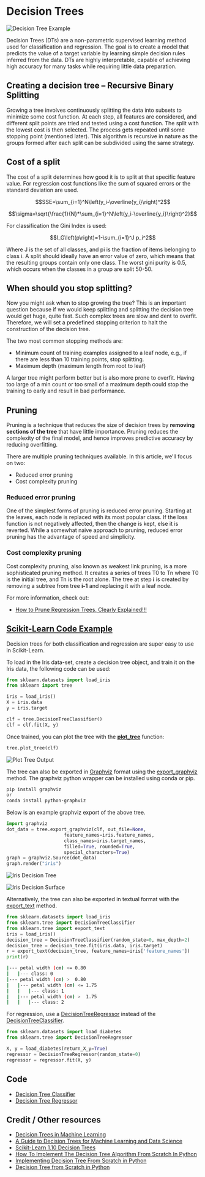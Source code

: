 # Decision Trees

![Decision Tree Example](doc/iris_decision_tree.png)

Decision Trees (DTs) are a non-parametric supervised learning method used for classification and regression. The goal is to create a model that predicts the value of a target variable by learning simple decision rules inferred from the data. DTs are highly interpretable, capable of achieving high accuracy for many tasks while requiring little data preparation. 

## Creating a decision tree – Recursive Binary Splitting

Growing a tree involves continuously splitting the data into subsets to minimize some cost function. At each step, all features are considered, and different split points are tried and tested using a cost function. The split with the lowest cost is then selected. The process gets repeated until some stopping point (mentioned later). This algorithm is recursive in nature as the groups formed after each split can be subdivided using the same strategy.

## Cost of a split

The cost of a split determines how good it is to split at that specific feature value. For regression cost functions like the sum of squared errors or the standard deviation are used.

$$SSE=\sum_{i=1}^N\left(y_i-\overline{y_i}\right)^2$$

$$\sigma=\sqrt{\frac{1}{N}*\sum_{i=1}^N\left(y_i-\overline{y_i}\right)^2}$$

For classification the Gini Index is used:

$$I_G\left(p\right)=1-\sum_{i=1}^J p_i^2$$

Where J is the set of all classes, and pi is the fraction of items belonging to class i. A split should ideally have an error value of zero, which means that the resulting groups contain only one class. The worst gini purity is 0.5, which occurs when the classes in a group are split 50-50.

## When should you stop splitting?

Now you might ask when to stop growing the tree? This is an important question because if we would keep splitting and splitting the decision tree would get huge, quite fast. Such complex trees are slow and dent to overfit. Therefore, we will set a predefined stopping criterion to halt the construction of the decision tree.

The two most common stopping methods are:
* Minimum count of training examples assigned to a leaf node, e.g., if there are less than 10 training points, stop splitting.
* Maximum depth (maximum length from root to leaf)

A larger tree might perform better but is also more prone to overfit. Having too large of a min count or too small of a maximum depth could stop the training to early and result in bad performance.

## Pruning

Pruning is a technique that reduces the size of decision trees by **removing sections of the tree** that have little importance. Pruning reduces the complexity of the final model, and hence improves predictive accuracy by reducing overfitting.

There are multiple pruning techniques available. In this article, we'll focus on two:
* Reduced error pruning
* Cost complexity pruning

### Reduced error pruning

One of the simplest forms of pruning is reduced error pruning. Starting at the leaves, each node is replaced with its most popular class. If the loss function is not negatively affected, then the change is kept, else it is reverted. While a somewhat naive approach to pruning, reduced error pruning has the advantage of speed and simplicity. 

### Cost complexity pruning

Cost complexity pruning, also known as weakest link pruning, is a more sophisticated pruning method. It creates a series of trees T0 to Tn where T0 is the initial tree, and Tn is the root alone. The tree at step **i** is created by removing a subtree from tree **i-1** and replacing it with a leaf node. 

For more information, check out:
* [How to Prune Regression Trees, Clearly Explained!!!](https://youtu.be/D0efHEJsfHo)

## [Scikit-Learn Code Example](https://scikit-learn.org/stable/modules/tree.html)

Decision trees for both classification and regression are super easy to use in Scikit-Learn. 

To load in the Iris data-set, create a decision tree object, and train it on the Iris data, the following code can be used:

```python
from sklearn.datasets import load_iris
from sklearn import tree

iris = load_iris()
X = iris.data
y = iris.target

clf = tree.DecisionTreeClassifier()
clf = clf.fit(X, y)
``` 

Once trained, you can plot the tree with the [**plot_tree**](https://scikit-learn.org/stable/modules/generated/sklearn.tree.plot_tree.html#sklearn.tree.plot_tree) function:

```python
tree.plot_tree(clf)
```

![Plot Tree Output](doc/plot_tree.png)

The tree can also be exported in [Graphviz](https://www.graphviz.org/) format using the [export_graphviz](https://scikit-learn.org/stable/modules/generated/sklearn.tree.export_graphviz.html#sklearn.tree.export_graphviz) method. The graphviz python wrapper can be installed using conda or pip.

```bash
pip install graphviz
or
conda install python-graphviz
``` 

Below is an example graphviz export of the above tree.

```python
import graphviz 
dot_data = tree.export_graphviz(clf, out_file=None, 
                     feature_names=iris.feature_names,  
                     class_names=iris.target_names,  
                     filled=True, rounded=True,  
                     special_characters=True)
graph = graphviz.Source(dot_data) 
graph.render("iris") 
```

![Iris Decision Tree](doc/iris_decision_tree.png)

![Iris Decision Surface](doc/iris_decision_surface.png)

Alternatively, the tree can also be exported in textual format with the [export_text](https://scikit-learn.org/stable/modules/generated/sklearn.tree.export_text.html#sklearn.tree.export_text) method.

```python
from sklearn.datasets import load_iris
from sklearn.tree import DecisionTreeClassifier
from sklearn.tree import export_text
iris = load_iris()
decision_tree = DecisionTreeClassifier(random_state=0, max_depth=2)
decision_tree = decision_tree.fit(iris.data, iris.target)
r = export_text(decision_tree, feature_names=iris['feature_names'])
print(r)
```

```bash
|--- petal width (cm) <= 0.80
|   |--- class: 0
|--- petal width (cm) >  0.80
|   |--- petal width (cm) <= 1.75
|   |   |--- class: 1
|   |--- petal width (cm) >  1.75
|   |   |--- class: 2
```

For regression, use a [DecisionTreeRegressor](https://scikit-learn.org/stable/modules/generated/sklearn.tree.DecisionTreeRegressor.html#sklearn.tree.DecisionTreeRegressor) instead of the [DecisionTreeClassifier](https://scikit-learn.org/stable/modules/generated/sklearn.tree.DecisionTreeClassifier.html#sklearn.tree.DecisionTreeClassifier).

```python
from sklearn.datasets import load_diabetes
from sklearn.tree import DecisionTreeRegressor

X, y = load_diabetes(return_X_y=True)
regressor = DecisionTreeRegressor(random_state=0)
regressor = regressor.fit(X, y)
```

## Code

* [Decision Tree Classifier](code/decision_tree_classification.py)
* [Decision Tree Regressor](code/decision_tree_regression.py)

## Credit / Other resources

* [Decision Trees in Machine Learning](https://towardsdatascience.com/decision-trees-in-machine-learning-641b9c4e8052)
* [A Guide to Decision Trees for Machine Learning and Data Science](https://towardsdatascience.com/a-guide-to-decision-trees-for-machine-learning-and-data-science-fe2607241956)
* [Scikit-Learn 1.10 Decision Trees](https://scikit-learn.org/stable/modules/tree.html)
* [How To Implement The Decision Tree Algorithm From Scratch In Python](https://machinelearningmastery.com/implement-decision-tree-algorithm-scratch-python/)
* [Implementing Decision Tree From Scratch in Python](https://medium.com/@penggongting/implementing-decision-tree-from-scratch-in-python-c732e7c69aea)
* [Decision Tree from Scratch in Python](https://towardsdatascience.com/decision-tree-from-scratch-in-python-46e99dfea775)